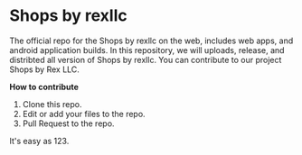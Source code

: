 # Shops by rexllc

The official repo for the Shops by rexllc on the web, includes web apps, and android application builds. In this repository, we will uploads, release, and distribted all version of Shops by rexllc. You can contribute to our project Shops by Rex LLC.

**How to contribute**
1. Clone this repo.
2. Edit or add your files to the repo.
3. Pull Request to the repo.

It's easy as 123.
